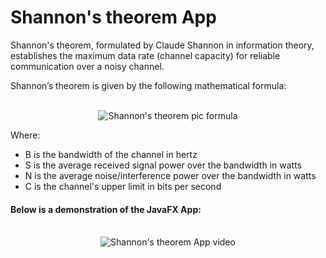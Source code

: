 # Shannon's theorem App

Shannon's theorem, formulated by Claude Shannon in information theory, establishes the maximum data rate (channel capacity) for reliable communication over a noisy channel.

Shannon’s theorem is given by the following mathematical formula:

<br>
<div align="center">
  <img src="https://github.com/Hussein-Mansour/javaFX/assets/74609841/1277bfbd-6d42-4f0f-af61-017dc220add9" alt="Shannon's theorem pic formula">
</div>

Where:
 - B is the bandwidth of the channel in hertz
 - S is the average received signal power over the bandwidth in watts
 - N is the average noise/interference power over the bandwidth in watts
 - C is the channel's upper limit in bits per second 

#### Below is a demonstration of the JavaFX App:
<br>
<div align="center">
  <img src="https://github.com/Hussein-Mansour/javaFX/assets/74609841/5e67d551-10eb-4882-b07e-55add6fb4c01" alt="Shannon's theorem App video">
</div>
